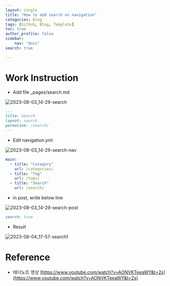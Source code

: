 ```yaml
---
layout: single
title: "How to add search on navigation"
categories: blog
tags: [Github, Blog, Template]
toc: true
author_profile: false
sidebar:
    nav: "docs"
search: true

---
```




# Work Instruction

- Add file _pages/search.md

![2023-08-03_14-29-search]({{site.url}}/images/2023-08-02-Github-Blog-Posting/2023-08-03_14-29-search.png)

```markdown
---
title: Search
layout: search
permalink: /search/
---
```

- Edit navigation.yml

![2023-08-03_14-29-search-nav]({{site.url}}/images/2023-08-02-Github-Blog-Posting/2023-08-03_14-29-search-nav.png)

```yml
main:
  - title: "Category"
    url: /categories/
  - title: "Tag"
    url: /tags/
  - title: "Search"
    url: /search/
```

- in post, write below line

![2023-08-03_14-29-search-post]({{site.url}}/images/2023-08-02-Github-Blog-Posting/2023-08-03_14-29-search-post.png)

```markdown
search: true
```

- Result

![2023-08-04_17-57-search1]({{site.url}}/images/2023-08-03-Github-Blog-Posting-Search/2023-08-04_17-57-search1.png)




# Reference

- 테디노트 영상 [https://www.youtube.com/watch?v=AONVKTeeaWY&t=2s](https://www.youtube.com/watch?v=AONVKTeeaWY&t=2s)